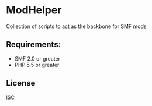 # ModHelper
Collection of scripts to act as the backbone for SMF mods

## Requirements:
- SMF 2.0 or greater
- PHP 5.5 or greater

## License
[ISC](http://opensource.org/licenses/ISC)

